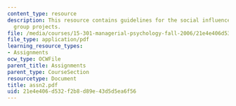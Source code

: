 ```yaml
---
content_type: resource
description: This resource contains guidelines for the social influence paper and
  group projects.
file: /media/courses/15-301-managerial-psychology-fall-2006/21e4e406d532f2b8d89e43d5d5ea6f56_assn2.pdf
file_type: application/pdf
learning_resource_types:
- Assignments
ocw_type: OCWFile
parent_title: Assignments
parent_type: CourseSection
resourcetype: Document
title: assn2.pdf
uid: 21e4e406-d532-f2b8-d89e-43d5d5ea6f56
---
```

